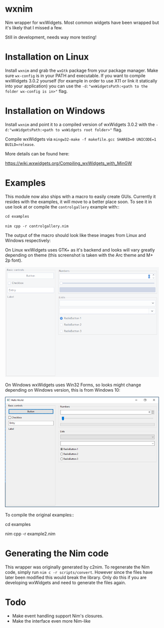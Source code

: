 # wxnim
Nim wrapper for wxWidgets. Most common widgets have been wrapped but it's likely
that I missed a few.

Still in development, needs way more testing!

# Installation on Linux

Install ``wxnim`` and grab the ``wxGtk`` package from your package manager. Make sure ``wx-config`` is in your PATH and executable. If you want to compile wxWidgets 3.0.2 yourself (for example in order to use X11 or link it statically into your application) you can use the ``-d:"wxWidgetsPath:<path to the folder wx-config is in>"`` flag.

# Installation on Windows

Install ``wxnim`` and point it to a compiled version of wxWidgets 3.0.2 with the ``-d:"wxWidgetsPath:<path to wxWidgets root folder>"`` flag.

Compile wxWidgets
via ``mingw32-make -f makefile.gcc SHARED=0 UNICODE=1 BUILD=release``.

More details can be found here:

https://wiki.wxwidgets.org/Compiling_wxWidgets_with_MinGW

# Examples

This module now also ships with a macro to easily create GUIs. Currently it resides with the examples, it will move to a better place soon. To see it in use look at or compile the ``controlgallery`` example with::

	cd examples

	nim cpp -r controlgallery.nim

The output of the macro should look like these images from Linux and Windows respectively:

On Linux wxWidgets uses GTK+ as it's backend and looks will vary greatly depending on theme (this screenshot is taken with the Arc theme and M+ 2p font).

![Linux](/screenshots/linux.png)

On Windows wxWidgets uses Win32 Forms, so looks might change depending on Windows version, this is from Windows 10:

![Windows](/screenshots/windows.png)

To compile the original examples::

  cd examples

  nim cpp -r example2.nim


# Generating the Nim code

This wrapper was originally generated by c2nim. To regenerate the Nim code, simply
run ``nim c -r scripts/convert``. However since the files have later been modified this would break the library. Only do this if you are developing wxWidgets and need to generate the files again.


# Todo

- Make event handling support Nim's closures.
- Make the interface even more Nim-like

